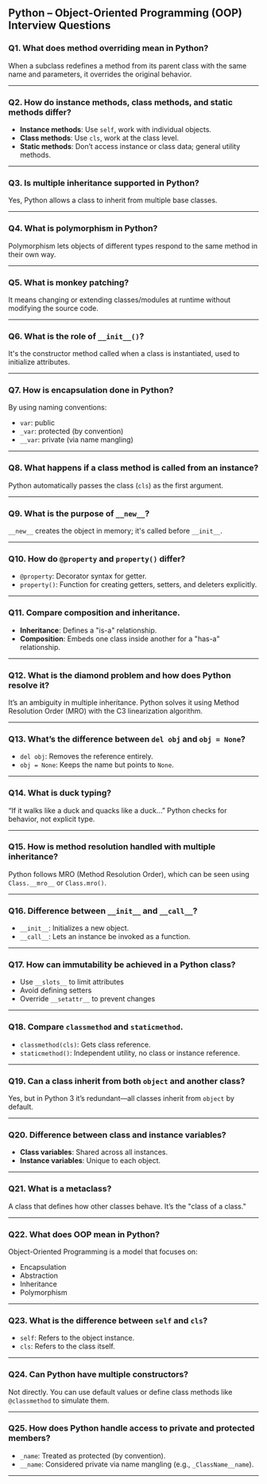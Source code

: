 ## Python – Object-Oriented Programming (OOP) Interview Questions

### Q1. What does method overriding mean in Python?

When a subclass redefines a method from its parent class with the same name and parameters, it overrides the original behavior.

---

### Q2. How do instance methods, class methods, and static methods differ?

* **Instance methods**: Use `self`, work with individual objects.
* **Class methods**: Use `cls`, work at the class level.
* **Static methods**: Don’t access instance or class data; general utility methods.

---

### Q3. Is multiple inheritance supported in Python?

Yes, Python allows a class to inherit from multiple base classes.

---

### Q4. What is polymorphism in Python?

Polymorphism lets objects of different types respond to the same method in their own way.

---

### Q5. What is monkey patching?

It means changing or extending classes/modules at runtime without modifying the source code.

---

### Q6. What is the role of `__init__()`?

It's the constructor method called when a class is instantiated, used to initialize attributes.

---

### Q7. How is encapsulation done in Python?

By using naming conventions:

* `var`: public
* `_var`: protected (by convention)
* `__var`: private (via name mangling)

---

### Q8. What happens if a class method is called from an instance?

Python automatically passes the class (`cls`) as the first argument.

---

### Q9. What is the purpose of `__new__`?

`__new__` creates the object in memory; it's called before `__init__`.

---

### Q10. How do `@property` and `property()` differ?

* `@property`: Decorator syntax for getter.
* `property()`: Function for creating getters, setters, and deleters explicitly.

---

### Q11. Compare composition and inheritance.

* **Inheritance**: Defines a "is-a" relationship.
* **Composition**: Embeds one class inside another for a "has-a" relationship.

---

### Q12. What is the diamond problem and how does Python resolve it?

It’s an ambiguity in multiple inheritance. Python solves it using Method Resolution Order (MRO) with the C3 linearization algorithm.

---

### Q13. What’s the difference between `del obj` and `obj = None`?

* `del obj`: Removes the reference entirely.
* `obj = None`: Keeps the name but points to `None`.

---

### Q14. What is duck typing?

“If it walks like a duck and quacks like a duck…” Python checks for behavior, not explicit type.

---

### Q15. How is method resolution handled with multiple inheritance?

Python follows MRO (Method Resolution Order), which can be seen using `Class.__mro__` or `Class.mro()`.

---

### Q16. Difference between `__init__` and `__call__`?

* `__init__`: Initializes a new object.
* `__call__`: Lets an instance be invoked as a function.

---

### Q17. How can immutability be achieved in a Python class?

* Use `__slots__` to limit attributes
* Avoid defining setters
* Override `__setattr__` to prevent changes

---

### Q18. Compare `classmethod` and `staticmethod`.

* `classmethod(cls)`: Gets class reference.
* `staticmethod()`: Independent utility, no class or instance reference.

---

### Q19. Can a class inherit from both `object` and another class?

Yes, but in Python 3 it’s redundant—all classes inherit from `object` by default.

---

### Q20. Difference between class and instance variables?

* **Class variables**: Shared across all instances.
* **Instance variables**: Unique to each object.

---

### Q21. What is a metaclass?

A class that defines how other classes behave. It’s the "class of a class."

---

### Q22. What does OOP mean in Python?

Object-Oriented Programming is a model that focuses on:

* Encapsulation
* Abstraction
* Inheritance
* Polymorphism

---

### Q23. What is the difference between `self` and `cls`?

* `self`: Refers to the object instance.
* `cls`: Refers to the class itself.

---

### Q24. Can Python have multiple constructors?

Not directly. You can use default values or define class methods like `@classmethod` to simulate them.

---

### Q25. How does Python handle access to private and protected members?

* `_name`: Treated as protected (by convention).
* `__name`: Considered private via name mangling (e.g., `_ClassName__name`).

---